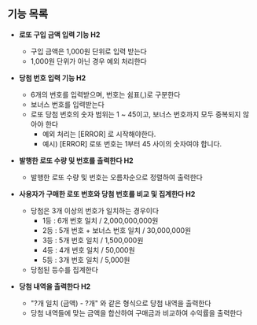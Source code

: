 ## 기능 목록
* **로또 구입 금액 입력 기능 H2**
    - 구입 금액은 1,000원 단위로 입력 받는다
    - 1,000원 단위가 아닌 경우 예외 처리한다

* **당첨 번호 입력 기능 H2**
    - 6개의 번호를 입력받으며, 번호는 쉼표(,)로 구분한다
    - 보너스 번호를 입력받는다
    - 로또 당첨 번호의 숫자 범위는 1 ~ 45이고, 보너스 번호까지 모두 중복되지 않아야 한다
        + 예외 처리는 [ERROR] 로 시작해야한다.
        + 예시) [ERROR] 로또 번호는 1부터 45 사이의 숫자여야 합니다.

* **발행한 로또 수량 및 번호를 출력한다 H2**
    - 발행한 로또 수량 및 번호는 오름차순으로 정렬하여 출력한다

* **사용자가 구매한 로또 번호와 당첨 번호를 비교 및 집계한다 H2**
    - 당첨은 3개 이상의 번호가 일치하는 경우이다    
        + 1등 : 6개 번호 일치 / 2,000,000,000원
        + 2등 : 5개 번호 + 보너스 번호 일치 / 30,000,000원
        + 3등 : 5개 번호 일치 / 1,500,000원
        + 4등 : 4개 번호 일치 / 50,000원
        + 5등 : 3개 번호 일치 / 5,000원
    - 당첨된 등수를 집계한다

* **당첨 내역을 출력한다 H2**
    - "?개 일치 (금액) - ?개" 와 같은 형식으로 당첨 내역을 출력한다
    - 당첨 내역들에 맞는 금액을 합산하여 구매금과 비교하여 수익률을 출력한다